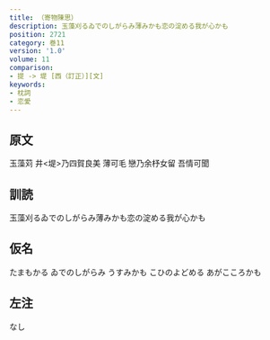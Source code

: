 ```yaml
---
title: （寄物陳思）
description: 玉藻刈るゐでのしがらみ薄みかも恋の淀める我が心かも
position: 2721
category: 巻11
version: '1.0'
volume: 11
comparison:
- 提 -> 堤 [西（訂正）][文]
keywords:
- 枕詞
- 恋愛
---
```


## 原文

玉藻苅 井<堤>乃四賀良美 薄可毛 戀乃余杼女留 吾情可聞

## 訓読

玉藻刈るゐでのしがらみ薄みかも恋の淀める我が心かも

## 仮名

たまもかる ゐでのしがらみ うすみかも こひのよどめる あがこころかも

## 左注

なし
